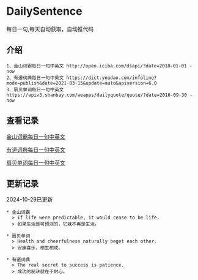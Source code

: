 # DailySentence

每日一句,每天自动获取，自动推代码

## 介绍

```
1、金山词霸每日一句中英文 http://open.iciba.com/dsapi/?date=2018-01-01 - now
2、有道词典每日一句中英文 https://dict.youdao.com/infoline?mode=publish&date=2021-03-15&update=auto&apiversion=6.0
3、扇贝单词每日一句中英文 https://apiv3.shanbay.com/weapps/dailyquote/quote/?date=2016-09-30 - now
```

## 查看记录

[金山词霸每日一句中英文](./data/iciba/)

[有道词典每日一句中英文](./data/youdao/)

[扇贝单词每日一句中英文](./data/shanbay/)

## 更新记录
2024-10-29已更新 
```
* 金山词霸
  > If life were predictable, it would cease to be life.
  > 如果生活是可预测的，它就不再是生活。

* 扇贝单词
  > Health and cheerfulness naturally beget each other.
  > 安康喜乐，相生相成。

* 有道词典
  > The real secret to success is patience.
  > 成功的秘诀就在于耐心。

```
